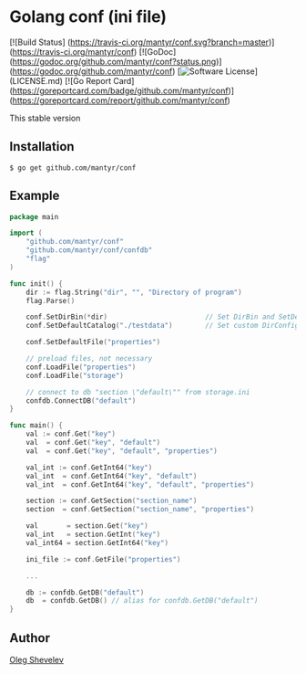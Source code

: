# Golang conf (ini file)

[![Build Status]    (https://travis-ci.org/mantyr/conf.svg?branch=master)]      (https://travis-ci.org/mantyr/conf)
[![GoDoc]           (https://godoc.org/github.com/mantyr/conf?status.png)]      (https://godoc.org/github.com/mantyr/conf)
[![Software License](https://img.shields.io/badge/license-MIT-brightgreen.svg)] (LICENSE.md)
[![Go Report Card]  (https://goreportcard.com/badge/github.com/mantyr/conf)]    (https://goreportcard.com/report/github.com/mantyr/conf)

This stable version

## Installation

    $ go get github.com/mantyr/conf

## Example

```GO
package main

import (
    "github.com/mantyr/conf"
    "github.com/mantyr/conf/confdb"
    "flag"
)

func init() {
    dir := flag.String("dir", "", "Directory of program")
    flag.Parse()

    conf.SetDirBin(*dir)                        // Set DirBin and SetDefaultCatalog(conf.DirBin+"/configs")
    conf.SetDefaultCatalog("./testdata")        // Set custom DirConfig, no change conf.DirBin, default value conf.DirBin = "."

    conf.SetDefaultFile("properties")

    // preload files, not necessary
    conf.LoadFile("properties")
    conf.LoadFile("storage")

    // connect to db "section \"default\"" from storage.ini
    confdb.ConnectDB("default")
}

func main() {
    val := conf.Get("key")
    val  = conf.Get("key", "default")
    val  = conf.Get("key", "default", "properties")

    val_int := conf.GetInt64("key")
    val_int  = conf.GetInt64("key", "default")
    val_int  = conf.GetInt64("key", "default", "properties")

    section := conf.GetSection("section_name")
    section  = conf.GetSection("section_name", "properties")

    val       = section.Get("key")
    val_int   = section.GetInt("key")
    val_int64 = section.GetInt64("key")

    ini_file := conf.GetFile("properties")

    ...

    db := confdb.GetDB("default")
    db  = confdb.GetDB() // alias for confdb.GetDB("default")
}
```

## Author

[Oleg Shevelev][mantyr]

[mantyr]: https://github.com/mantyr
